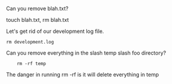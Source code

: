 Can you remove blah.txt?

touch blah.txt,   rm blah.txt

Let's get rid of our development log file.

    rm development.log
    
    
Can you remove everything in the slash temp slash foo directory?

        rm -rf temp
 
 The danger in running rm -rf is it will delete everything in temp
